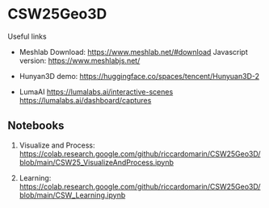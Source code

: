 # CSW25Geo3D
Useful links

- Meshlab
Download: https://www.meshlab.net/#download
Javascript version: https://www.meshlabjs.net/

- Hunyan3D demo: https://huggingface.co/spaces/tencent/Hunyuan3D-2
  
- LumaAI
https://lumalabs.ai/interactive-scenes \
https://lumalabs.ai/dashboard/captures

## Notebooks
1) Visualize and Process:\
   https://colab.research.google.com/github/riccardomarin/CSW25Geo3D/blob/main/CSW25_VisualizeAndProcess.ipynb

3) Learning:\
   https://colab.research.google.com/github/riccardomarin/CSW25Geo3D/blob/main/CSW_Learning.ipynb

